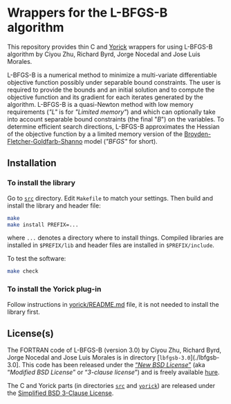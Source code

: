 # Wrappers for the L-BFGS-B algorithm

This repository provides thin C and [Yorick](http://yorick.github.com/)
wrappers for using L-BFGS-B algorithm by Ciyou Zhu, Richard Byrd, Jorge Nocedal
and Jose Luis Morales.

L-BFGS-B is a numerical method to minimize a multi-variate differentiable
objective function possibly under separable bound constraints.  The user is
required to provide the bounds and an initial solution and to compute the
objective function and its gradient for each iterates generated by the
algorithm.  L-BFGS-B is a quasi-Newton method with low memory requirements
(*"L"* is for *"Limited memory"*) and which can optionally take into account
separable bound constraints (the final "*B*") on the variables.  To determine
efficient search directions, L-BFGS-B approximates the Hessian of the objective
function by a a limited memory version of the
[Broyden-Fletcher-Goldfarb-Shanno](https://en.wikipedia.org/wiki/Broyden%E2%80%93Fletcher%E2%80%93Goldfarb%E2%80%93Shanno_algorithm)
model (*"BFGS"* for short).


## Installation

### To install the library

Go to [`src`](./src) directory.  Edit `Makefile` to match your settings.
Then build and install the library and header file:

```sh
make
make install PREFIX=...
```

where `...` denotes a directory where to install things.  Compiled libraries
are installed in `$PREFIX/lib` and header files are installed in
`$PREFIX/include`.

To test the software:

```sh
make check
```


### To install the Yorick plug-in

Follow instructions in [yorick/README.md](yorick/README.md) file, it is not
needed to install the library first.


## License(s)

The FORTRAN code of L-BFGS-B (version 3.0) by Ciyou Zhu, Richard Byrd, Jorge
Nocedal and Jose Luis Morales is in directory [`lbfgsb-3.0`](./lbfgsb-3.0].
This code has been released under the [“*New BSD
License*”](./lbfgsb-3.0/License.txt) (aka “*Modified BSD License*” or
“*3-clause license*”) and is freely available
[hure](http://users.iems.northwestern.edu/~nocedal/lbfgsb.html).

The C and Yorick parts (in directories [`src`](./src) and [`yorick`](./yorick))
are released under the [Simplified BSD 3-Clause License](./LICENSE.md).
